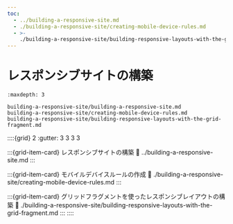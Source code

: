 ```yaml
---
toc:
  - ../building-a-responsive-site.md
  - ./building-a-responsive-site/creating-mobile-device-rules.md
  - >-
    ./building-a-responsive-site/building-responsive-layouts-with-the-grid-fragment.md
---
```

# レスポンシブサイトの構築

```{toctree}
:maxdepth: 3

building-a-responsive-site/building-a-responsive-site.md
building-a-responsive-site/creating-mobile-device-rules.md
building-a-responsive-site/building-responsive-layouts-with-the-grid-fragment.md
```

::::{grid} 2
:gutter: 3 3 3 3

:::{grid-item-card} レスポンシブサイトの構築
:link: ../building-a-responsive-site.md
:::

:::{grid-item-card} モバイルデバイスルールの作成
:link: ./building-a-responsive-site/creating-mobile-device-rules.md
:::

:::{grid-item-card} グリッドフラグメントを使ったレスポンシブレイアウトの構築
:link: ./building-a-responsive-site/building-responsive-layouts-with-the-grid-fragment.md
:::
::::
